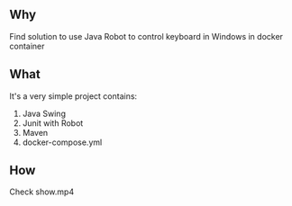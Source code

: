 ## Why
Find solution to use Java Robot to control keyboard in Windows in docker container

## What
It's a very simple project contains:
1. Java Swing
2. Junit with Robot
3. Maven
4. docker-compose.yml

## How
Check show.mp4
